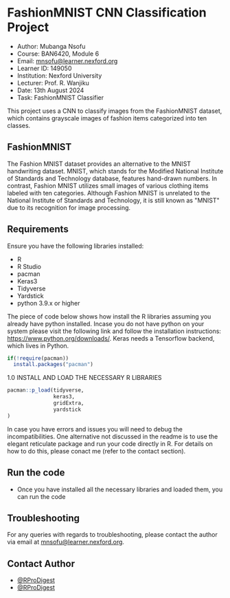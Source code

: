 
# FashionMNIST CNN Classification Project

- Author: Mubanga Nsofu
- Course: BAN6420, Module 6
- Email: mnsofu@learner.nexford.org
- Learner ID: 149050
- Institution: Nexford University
- Lecturer: Prof. R. Wanjiku
- Date: 13th August 2024
- Task: FashionMNIST Classifier

This project uses a CNN to classify images from the FashionMNIST dataset, which contains grayscale images of fashion items categorized into ten classes.



## FashionMNIST

The Fashion MNIST dataset provides an alternative to the MNIST handwriting dataset. MNIST, which stands for the Modified National Institute of Standards and Technology database, features hand-drawn numbers. In contrast, Fashion MNIST utilizes small images of various clothing items labeled with ten categories. Although Fashion MNIST is unrelated to the National Institute of Standards and Technology, it is still known as "MNIST" due to its recognition for image processing.
## Requirements

Ensure you have the following libraries installed:

- R
- R Studio
- pacman
- Keras3
- Tidyverse
- Yardstick
- python 3.9.x or higher 

The piece of code below shows how install the R libraries assuming you already have python installed. Incase you do not have python on your system please visit the following link and follow the installation instructions: https://www.python.org/downloads/.
Keras needs a Tensorflow backend, which lives in Python.


```r
if(!require(pacman))
  install.packages("pacman") 

```

1.0 INSTALL AND LOAD THE NECESSARY R LIBRARIES

```r
pacman::p_load(tidyverse, 
               keras3, 
               gridExtra, 
               yardstick  
)

```

In case you have errors and issues you will need to debug the incompatibilities. One alternative not discussed in the readme is to use the elegant reticulate package and run your code directly in R. For details on how to do this, please conact me (refer to the contact section).


## Run the code

- Once you have installed all the necessary libraries and loaded them, you can run the code 


## Troubleshooting

For any queries with regards to troubleshooting, please contact the author via email at mnsofu@learner.nexford.org.
## Contact Author

- [@RProDigest](https://www.github.com/RProDigest)
- [@RProDigest](https://www.twitter.com/RProDigest)

